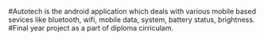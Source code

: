 #Autotech is the android application which deals with various mobile based sevices like bluetooth, wifi, mobile data, system, battery status, brightness.
#Final year project as a part of diploma cirriculam.